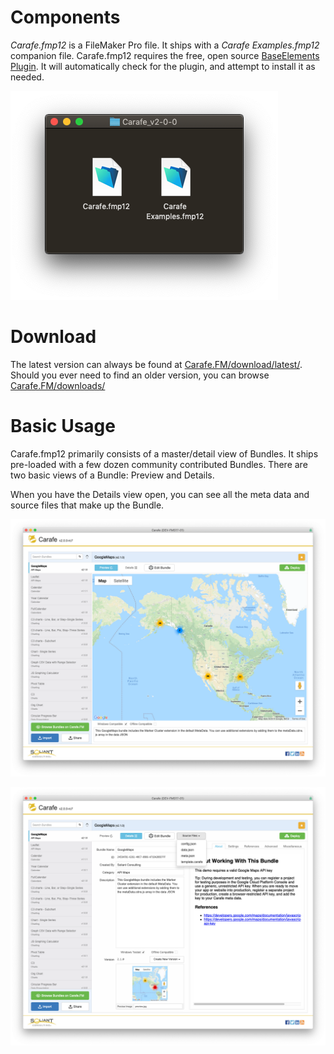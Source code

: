 # Components

_Carafe.fmp12_ is a FileMaker Pro file. It ships with a _Carafe Examples.fmp12_ companion file. Carafe.fmp12 requires the free, open source [BaseElements Plugin](https://baseelementsplugin.zendesk.com/hc/en-us). It will automatically check for the plugin, and attempt to install it as needed.

![Carafe.fmp12](../img/doc-carafe-fmp12.png)

# Download

The latest version can always be found at [Carafe.FM/download/latest/](https://carafe.fm/download/latest/). Should you ever need to find an older version, you can browse [Carafe.FM/downloads/](https://carafe.fm/downloads/)

# Basic Usage

Carafe.fmp12 primarily consists of a master/detail view of Bundles. It ships pre-loaded with a few dozen community contributed Bundles. There are two basic views of a Bundle: Preview and Details.

When you have the Details view open, you can see all the meta data and source files that make up the Bundle.

![Preview](../img/doc-carafe-fmp12-preview.png)

![Details](../img/doc-carafe-fmp12-details.png)